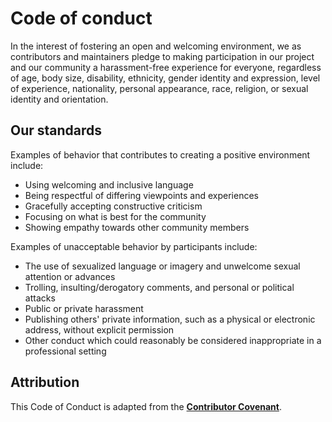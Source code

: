 # Code of conduct

In the interest of fostering an open and welcoming environment, we as contributors and maintainers 
pledge to making participation in our project and our community a harassment-free experience for everyone, 
regardless of age, body size, disability, ethnicity, gender identity and expression, level of experience, 
nationality, personal appearance, race, religion, or sexual identity and orientation.

## Our standards

Examples of behavior that contributes to creating a positive environment include:

* Using welcoming and inclusive language
* Being respectful of differing viewpoints and experiences
* Gracefully accepting constructive criticism
* Focusing on what is best for the community
* Showing empathy towards other community members

Examples of unacceptable behavior by participants include:

* The use of sexualized language or imagery and unwelcome sexual attention or advances
* Trolling, insulting/derogatory comments, and personal or political attacks
* Public or private harassment
* Publishing others' private information, such as a physical or electronic address, without explicit permission
* Other conduct which could reasonably be considered inappropriate in a professional setting


## Attribution

This Code of Conduct is adapted from the [**Contributor Covenant**](http://contributor-covenant.org).